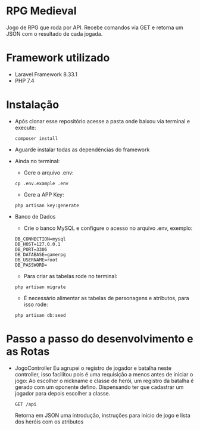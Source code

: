 # RPG Medieval

Jogo de RPG que roda por API. Recebe comandos via GET e retorna um JSON com o resultado de cada jogada. 

# Framework utilizado
- Laravel Framework 8.33.1
- PHP 7.4

# Instalação
- Após clonar esse repositório acesse a pasta onde baixou via terminal e execute:
    ```
    composer install
    ```
- Aguarde instalar todas as dependências do framework
- Ainda no terminal:
    - Gere o arquivo .env:
    ```
    cp .env.example .env
    ```
    - Gere a APP Key:
    ```
    php artisan key:generate
    ```

- Banco de Dados
    - Crie o banco MySQL e configure o acesso no arquivo .env, exemplo:
    ```
    DB_CONNECTION=mysql
    DB_HOST=127.0.0.1
    DB_PORT=3306
    DB_DATABASE=gamerpg
    DB_USERNAME=root
    DB_PASSWORD=
    ``` 
    - Para criar as tabelas rode no terminal:
    ``` 
    php artisan migrate
    ```
    - É necessário alimentar as tabelas de personagens e atributos, para isso rode:
    ```
    php artisan db:seed
    ```

# Passo a passo do desenvolvimento e as Rotas
- JogoController
    Eu agrupei o registro de jogador e batalha neste controller, isso facilitou pois é uma requisição a menos antes de iniciar o jogo: 
    Ao escolher o nickname e classe de herói, um registro da batalha é gerado com um oponente defino. Dispensando ter que cadastrar um jogador para depois escolher a classe. 

    ```
    GET /api
    ```
    Retorna em JSON uma introdução, instruções para inicio de jogo e lista dos heróis com os atributos


    